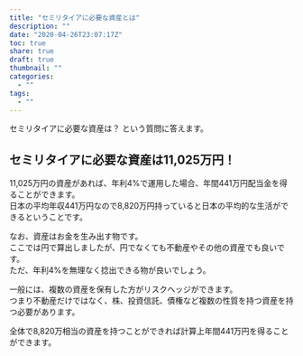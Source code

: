 ```yaml
---
title: "セミリタイアに必要な資産とは"
description: ""
date: "2020-04-26T23:07:17Z"
toc: true
share: true
draft: true
thumbnail: ""
categories:
  - ""
tags:
  - ""
---
```


セミリタイアに必要な資産は？
という質問に答えます。

<!--more-->

## セミリタイアに必要な資産は11,025万円！

11,025万円の資産があれば、年利4%で運用した場合、年間441万円配当金を得ることができます。  
日本の平均年収441万円なので8,820万円持っていると日本の平均的な生活ができるということです。

なお、資産はお金を生み出す物です。  
ここでは円で算出しましたが、円でなくても不動産やその他の資産でも良いです。  
ただ、年利4%を無理なく捻出できる物が良いでしょう。  

一般には、複数の資産を保有した方がリスクヘッジができます。  
つまり不動産だけではなく、株、投資信託、債権など複数の性質を持つ資産を持つ必要があります。

全体で8,820万相当の資産を持つことができれば計算上年間441万円を得ることができます。  




